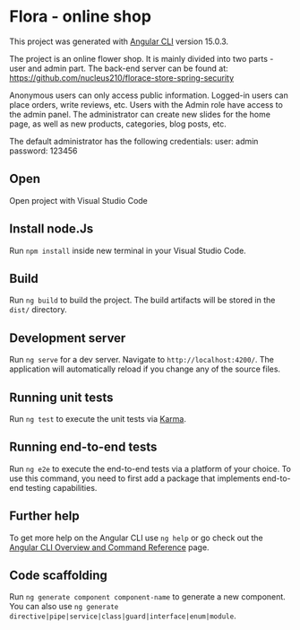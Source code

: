 # Flora - online shop

This project was generated with [Angular CLI](https://github.com/angular/angular-cli) version 15.0.3.

The project is an online flower shop. It is mainly divided into two parts - user and admin part. 
The back-end server can be found at:
     https://github.com/nucleus210/florace-store-spring-security

Anonymous users can only access public information.
Logged-in users can place orders, write reviews, etc.
Users with the Admin role have access to the admin panel. The administrator can create new slides for the home page, as well as new products, categories, blog posts, etc.

The default administrator has the following credentials:
user: admin
password: 123456


## Open 

Open project with Visual Studio Code

## Install node.Js

Run `npm install` inside new terminal in your Visual Studio Code.

## Build

Run `ng build` to build the project. The build artifacts will be stored in the `dist/` directory.

## Development server

Run `ng serve` for a dev server. Navigate to `http://localhost:4200/`. The application will automatically reload if you change any of the source files.

## Running unit tests

Run `ng test` to execute the unit tests via [Karma](https://karma-runner.github.io).

## Running end-to-end tests

Run `ng e2e` to execute the end-to-end tests via a platform of your choice. To use this command, you need to first add a package that implements end-to-end testing capabilities.

## Further help

To get more help on the Angular CLI use `ng help` or go check out the [Angular CLI Overview and Command Reference](https://angular.io/cli) page.

## Code scaffolding

Run `ng generate component component-name` to generate a new component. You can also use `ng generate directive|pipe|service|class|guard|interface|enum|module`.

